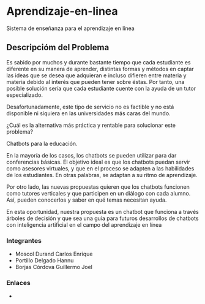 # Aprendizaje-en-linea
Sistema de enseñanza para el aprendizaje en línea

## Descripcióm del Problema
Es sabido por muchos y durante bastante tiempo que cada estudiante es diferente en su manera de aprender, distintas formas y métodos en captar las ideas que se desea que adquieran e incluso difieren entre materia y materia debido al interés que pueden tener sobre éstas. Por tanto, una posible solución sería que cada estudiante cuente con la ayuda de un tutor especializado.

Desafortunadamente, este tipo de servicio no es factible y no está disponible ni siquiera en las universidades más caras del mundo.

¿Cuál es la alternativa más práctica y rentable para solucionar este problema?

Chatbots para la educación.

En la mayoría de los casos, los chatbots se pueden utilizar para dar conferencias básicas. El objetivo ideal es que los chatbots puedan servir como asesores virtuales, y que en el proceso se adapten a las habilidades de los estudiantes. En otras palabras, se adaptan a su ritmo de aprendizaje.

Por otro lado, las nuevas propuestas quieren que los chatbots funcionen como tutores verticales y que participen en un diálogo con cada alumno. Así, pueden conocerlos y saber en qué temas necesitan ayuda.

En esta oportunidad, nuestra propuesta es un chatbot que funciona a través árboles de decisión y que sea una guía para futuros desarrollos de chatbots con inteligencia artificial en el campo del aprendizaje en línea

### Integrantes
* Moscol Durand Carlos Enrique
* Portillo Delgado Hannu
* Borjas Córdova Guillermo Joel

### Enlaces
* 
